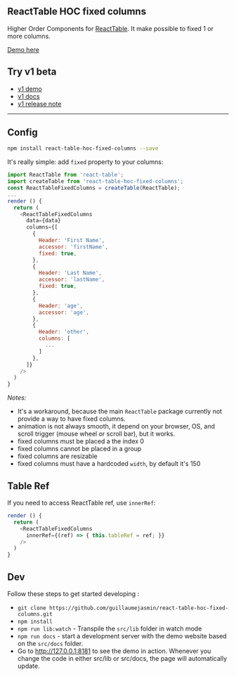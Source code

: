 
ReactTable HOC fixed columns
---

Higher Order Components for [ReactTable](https://react-table.js.org). It make possible to fixed 1 or more columns.

[Demo here](https://guillaumejasmin.github.io/react-table-hoc-fixed-columns/)

## Try v1 beta

* [v1 demo](https://codesandbox.io/s/jnjv6j495y)
* [v1 docs](https://github.com/GuillaumeJasmin/react-table-hoc-fixed-columns/tree/next)
* [v1 release note](https://github.com/GuillaumeJasmin/react-table-hoc-fixed-columns/releases/tag/v1.0.0-beta.3)
---

## Config

```bash
npm install react-table-hoc-fixed-columns --save
```

It's really simple: add `fixed` property to your columns:


```js
import ReactTable from 'react-table';
import createTable from 'react-table-hoc-fixed-columns';
const ReactTableFixedColumns = createTable(ReactTable);
...
render () {
  return (
    <ReactTableFixedColumns
      data={data}
      columns={[
        {
          Header: 'First Name',
          accessor: 'firstName',
          fixed: true,
        },
        {
          Header: 'Last Name',
          accessor: 'lastName',
          fixed: true,
        },
        {
          Header: 'age',
          accessor: 'age',
        },
        {
          Header: 'other',
          columns: [
            ...
          ]
        },
      ]}
    />
  )
}
```

*Notes:*
  * It's a workaround, because the main `ReactTable` package currently not provide a way to have fixed columns. 
  * animation is not always smooth, it depend on your browser, OS, and scroll trigger (mouse wheel or scroll bar), but it works.
  * fixed columns must be placed a the index 0
  * fixed columns cannot be placed in a group
  * fixed columns are resizable
  * fixed columns must have a hardcoded `width`, by default it's 150 
  
   

## Table Ref

If you need to access ReactTable ref, use `innerRef`: 

```js
render () {
  return (
    <ReactTableFixedColumns
      innerRef={(ref) => { this.tableRef = ref; }}
    />
  )
}
```

## Dev

Follow these steps to get started developing :

* `git clone https://github.com/guillaumejasmin/react-table-hoc-fixed-columns.git`
* `npm install`
* `npm run lib:watch` - Transpile the `src/lib` folder in watch mode
* `npm run docs` - start a development server with the demo website based on the `src/docs` folder.
* Go to http://127.0.0.1:8181 to see the demo in action. Whenever you change the code in either src/lib or src/docs, the page will automatically update.
